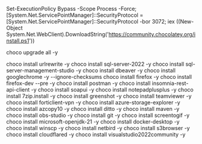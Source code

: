 Set-ExecutionPolicy Bypass -Scope Process -Force; [System.Net.ServicePointManager]::SecurityProtocol = [System.Net.ServicePointManager]::SecurityProtocol -bor 3072; iex ((New-Object System.Net.WebClient).DownloadString('https://community.chocolatey.org/install.ps1'))

choco upgrade all -y

choco install urlrewrite -y
choco install sql-server-2022 -y
choco install sql-server-management-studio -y
choco install dbeaver -y
choco install googlechrome -y  --ignore-checksums
choco install firefox -y
choco install firefox-dev --pre  -y
choco install postman -y
choco install insomnia-rest-api-client -y
choco install soapui -y
choco install notepadplusplus -y
choco install 7zip.install -y
choco install greenshot -y
choco install teamviewer -y
choco install forticlient-vpn -y
choco install azure-storage-explorer -y
choco install azcopy10 -y
choco install ditto -y
choco install maven -y
choco install obs-studio -y
choco install git -y
choco install screentogif -y
choco install microsoft-openjdk-21 -y
choco install docker-desktop -y
choco install winscp -y
choco install netbird -y
choco install s3browser -y
choco install cloudflared -y
choco install visualstudio2022community -y
